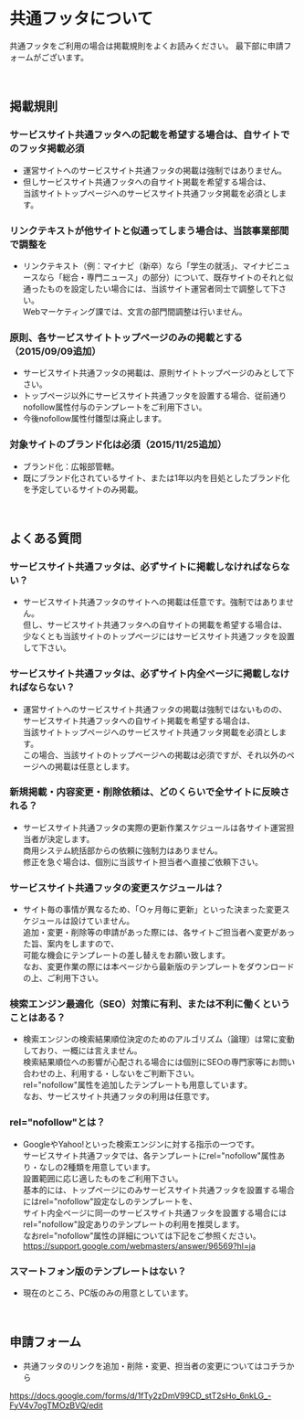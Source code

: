 # 共通フッタについて

共通フッタをご利用の場合は掲載規則をよくお読みください。
最下部に申請フォームがございます。

<br>

## 掲載規則

### サービスサイト共通フッタへの記載を希望する場合は、自サイトでのフッタ掲載必須
- 運営サイトへのサービスサイト共通フッタの掲載は強制ではありません。
- 但しサービスサイト共通フッタへの自サイト掲載を希望する場合は、  
当該サイトトップページへのサービスサイト共通フッタ掲載を必須とします。

### リンクテキストが他サイトと似通ってしまう場合は、当該事業部間で調整を
- リンクテキスト（例：マイナビ（新卒）なら「学生の就活」、マイナビニュースなら「総合・専門ニュース」の部分）について、既存サイトのそれと似通ったものを設定したい場合には、当該サイト運営者同士で調整して下さい。  
Webマーケティング課では、文言の部門間調整は行いません。

### 原則、各サービスサイトトップページのみの掲載とする（2015/09/09追加）
- サービスサイト共通フッタの掲載は、原則サイトトップページのみとして下さい。
- トップページ以外にサービスサイト共通フッタを設置する場合、従前通りnofollow属性付与のテンプレートをご利用下さい。
- 今後nofollow属性付雛型は廃止します。

### 対象サイトのブランド化は必須（2015/11/25追加）
- ブランド化：広報部管轄。
- 既にブランド化されているサイト、または1年以内を目処としたブランド化を予定しているサイトのみ掲載。
  
<br>

## よくある質問

### サービスサイト共通フッタは、必ずサイトに掲載しなければならない？
- サービスサイト共通フッタのサイトへの掲載は任意です。強制ではありません。  
但し、サービスサイト共通フッタへの自サイトの掲載を希望する場合は、  
少なくとも当該サイトのトップページにはサービスサイト共通フッタを設置して下さい。

### サービスサイト共通フッタは、必ずサイト内全ページに掲載しなければならない？
- 運営サイトへのサービスサイト共通フッタの掲載は強制ではないものの、  
サービスサイト共通フッタへの自サイト掲載を希望する場合は、  
当該サイトトップページへのサービスサイト共通フッタ掲載を必須とします。  
この場合、当該サイトのトップページへの掲載は必須ですが、それ以外のページへの掲載は任意とします。

### 新規掲載・内容変更・削除依頼は、どのくらいで全サイトに反映される？
- サービスサイト共通フッタの実際の更新作業スケジュールは各サイト運営担当者が決定します。  
商用システム統括部からの依頼に強制力はありません。  
修正を急ぐ場合は、個別に当該サイト担当者へ直接ご依頼下さい。

### サービスサイト共通フッタの変更スケジュールは？
- サイト毎の事情が異なるため、「○ヶ月毎に更新」といった決まった変更スケジュールは設けていません。  
追加・変更・削除等の申請があった際には、各サイトご担当者へ変更があった旨、案内をしますので、  
可能な機会にテンプレートの差し替えをお願い致します。  
なお、変更作業の際には本ページから最新版のテンプレートをダウンロードの上、ご利用下さい。

### 検索エンジン最適化（SEO）対策に有利、または不利に働くということはある？
- 検索エンジンの検索結果順位決定のためのアルゴリズム（論理）は常に変動しており、一概には言えません。  
検索結果順位への影響が心配される場合には個別にSEOの専門家等にお問い合わせの上、利用する・しないをご判断下さい。  
rel="nofollow"属性を追加したテンプレートも用意しています。  
なお、サービスサイト共通フッタの利用は任意です。

### rel="nofollow"とは？
- GoogleやYahoo!といった検索エンジンに対する指示の一つです。  
サービスサイト共通フッタでは、各テンプレートにrel="nofollow"属性あり・なしの2種類を用意しています。  
設置範囲に応じ適したものをご利用下さい。  
基本的には、トップページにのみサービスサイト共通フッタを設置する場合にはrel="nofollow"設定なしのテンプレートを、  
サイト内全ページに同一のサービスサイト共通フッタを設置する場合にはrel="nofollow"設定ありのテンプレートの利用を推奨します。  
なおrel="nofollow"属性の詳細については下記をご参照ください。  
https://support.google.com/webmasters/answer/96569?hl=ja

### スマートフォン版のテンプレートはない？
- 現在のところ、PC版のみの用意としています。

<br>

## 申請フォーム
- 共通フッタのリンクを追加・削除・変更、担当者の変更についてはコチラから  

https://docs.google.com/forms/d/1fTy2zDmV99CD_stT2sHo_6nkLG_-FyV4v7ogTMOzBVQ/edit


